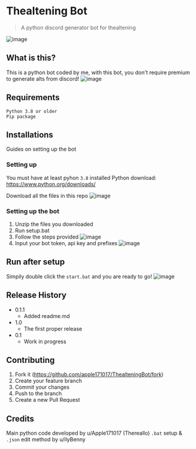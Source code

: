 # Thealtening Bot
> A python discord generator bot for thealtening

![image](https://user-images.githubusercontent.com/64765950/114549345-77dc8b80-9c93-11eb-901d-f274b0412ee0.png)

## What is this?
This is a python bot coded by me, with this bot, you don't require premium to generate alts from discord!
![image](https://pays.host/uploads/7b39b7ce-a82c-4eb4-bc0e-8f6d87a18c34/8InDkMDO.png)

## Requirements
```
Python 3.8 or older
Pip package
```

## Installations
Guides on setting up the bot

### Setting up
You must have at least pyhon `3.8` installed
Python download: https://www.python.org/downloads/

Download all the files in this repo
![image](https://pays.host/uploads/7b39b7ce-a82c-4eb4-bc0e-8f6d87a18c34/qurONlss.gif)

### Setting up the bot
1. Unzip the files you downloaded
2. Run setup.bat
3. Follow the steps provided
![image](https://pays.host/uploads/7b39b7ce-a82c-4eb4-bc0e-8f6d87a18c34/8hT59h79.gif)
4. Input your bot token, api key and prefixes
![image](https://pays.host/uploads/7b39b7ce-a82c-4eb4-bc0e-8f6d87a18c34/frr62SAA.gif)

## Run after setup
Simpily double click the `start.bat` and you are ready to go!
![image](https://pays.host/uploads/7b39b7ce-a82c-4eb4-bc0e-8f6d87a18c34/GRLh7NTu.gif)

## Release History

* 0.1.1
    * Added readme.md
* 1.0
    * The first proper release
* 0.1
    * Work in progress

## Contributing

1. Fork it (<https://github.com/apple171017/ThealteningBot/fork>)
2. Create your feature branch
3. Commit your changes
4. Push to the branch
5. Create a new Pull Request

## Credits
Main python code developed by u/Apple171017 (Thereallo) 
`.bat` setup & `.json` edit method by u/ilyBenny
